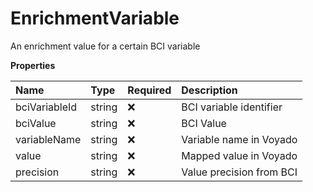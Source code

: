 # EnrichmentVariable

An enrichment value for a certain BCI variable

**Properties**

| Name          | Type   | Required | Description              |
| :------------ | :----- | :------- | :----------------------- |
| bciVariableId | string | ❌       | BCI variable identifier  |
| bciValue      | string | ❌       | BCI Value                |
| variableName  | string | ❌       | Variable name in Voyado  |
| value         | string | ❌       | Mapped value in Voyado   |
| precision     | string | ❌       | Value precision from BCI |
